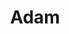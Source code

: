 ---
layout: page
title: Adam
img: assets/img/robots/adam.png
importance: 1
category: robots
redirect: https://www.pndbotics.com/humanoid
---